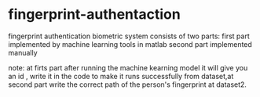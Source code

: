 # fingerprint-authentaction
fingerprint authentication biometric system consists of two parts:
first part implemented by machine learning tools in matlab
second part implemented manually 

note: at firts part after running the machine kearning model it will give you an id , write it in the code to make it runs successfully from dataset,at second part write the correct path of the person's fingerprint at dataset2.
     
